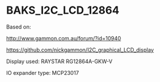 # BAKS_I2C_LCD_12864

Based on:

http://www.gammon.com.au/forum/?id=10940

https://github.com/nickgammon/I2C_graphical_LCD_display

Display used:   RAYSTAR RG12864A-GKW-V

IO expander type:  MCP23017
